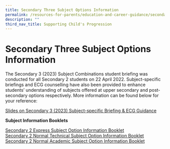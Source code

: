 ```yaml
---
title: Secondary Three Subject Options Information
permalink: /resources-for-parents/education-and-career-guidance/secondary-3-subject-options-info/permalink/
description: ""
third_nav_title: Supporting Child's Progression
---
```


Secondary Three Subject Options Information
===========================================

The Secondary 3 (2023) Subject Combinations student briefing was conducted for all Secondary 2 students on 22 April 2022. Subject-specific briefings and ECG counselling have also been provided to enhance students’ understanding of subjects offered at upper secondary and post-secondary options respectively. More information can be found below for your reference:

[Slides on Secondary 3 (2023) Subject-specific Briefing & ECG Guidance](/files/TWSS-CCK-Sec-3-Subject-specific-Briefing-ECG-Guidance.pdf)

**Subject Information Booklets**

[Secondary 2 Express Subject Option Information Booklet](/files/2Exp_Subject-Option-Booklet_Updated-5-May-2022.pdf)<br>
[Secondary 2 Normal Technical Subject Option Information Booklet](/files/2NT_Subject-Option-Booklet_Updated-5-May-2022.pdf)<br>
[Secondary 2 Normal Academic Subject Option Information Booklet](/files/2NA_Subject-Option-Booklet_Updated-5-May-2022.pdf)